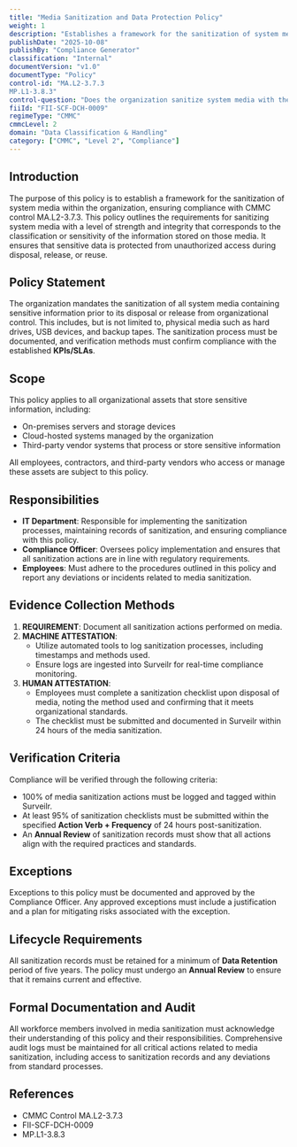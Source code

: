 ```yaml
---
title: "Media Sanitization and Data Protection Policy"
weight: 1
description: "Establishes a framework for the sanitization of system media to protect sensitive information and ensure compliance with CMMC requirements."
publishDate: "2025-10-08"
publishBy: "Compliance Generator"
classification: "Internal"
documentVersion: "v1.0"
documentType: "Policy"
control-id: "MA.L2-3.7.3
MP.L1-3.8.3"
control-question: "Does the organization sanitize system media with the strength and integrity commensurate with the classification or sensitivity of the information prior to disposal, release out of organizational control or release for reuse?"
fiiId: "FII-SCF-DCH-0009"
regimeType: "CMMC"
cmmcLevel: 2
domain: "Data Classification & Handling"
category: ["CMMC", "Level 2", "Compliance"]
---
```


## Introduction

The purpose of this policy is to establish a framework for the sanitization of system media within the organization, ensuring compliance with CMMC control MA.L2-3.7.3. This policy outlines the requirements for sanitizing system media with a level of strength and integrity that corresponds to the classification or sensitivity of the information stored on those media. It ensures that sensitive data is protected from unauthorized access during disposal, release, or reuse.

## Policy Statement

The organization mandates the sanitization of all system media containing sensitive information prior to its disposal or release from organizational control. This includes, but is not limited to, physical media such as hard drives, USB devices, and backup tapes. The sanitization process must be documented, and verification methods must confirm compliance with the established **KPIs/SLAs**.

## Scope

This policy applies to all organizational assets that store sensitive information, including:
- On-premises servers and storage devices
- Cloud-hosted systems managed by the organization
- Third-party vendor systems that process or store sensitive information

All employees, contractors, and third-party vendors who access or manage these assets are subject to this policy.

## Responsibilities

- **IT Department**: Responsible for implementing the sanitization processes, maintaining records of sanitization, and ensuring compliance with this policy.
- **Compliance Officer**: Oversees policy implementation and ensures that all sanitization actions are in line with regulatory requirements.
- **Employees**: Must adhere to the procedures outlined in this policy and report any deviations or incidents related to media sanitization.

## Evidence Collection Methods

1. **REQUIREMENT**: Document all sanitization actions performed on media.
2. **MACHINE ATTESTATION**: 
   - Utilize automated tools to log sanitization processes, including timestamps and methods used. 
   - Ensure logs are ingested into Surveilr for real-time compliance monitoring.
3. **HUMAN ATTESTATION**: 
   - Employees must complete a sanitization checklist upon disposal of media, noting the method used and confirming that it meets organizational standards.
   - The checklist must be submitted and documented in Surveilr within 24 hours of the media sanitization.

## Verification Criteria

Compliance will be verified through the following criteria:
- 100% of media sanitization actions must be logged and tagged within Surveilr.
- At least 95% of sanitization checklists must be submitted within the specified **Action Verb + Frequency** of 24 hours post-sanitization.
- An **Annual Review** of sanitization records must show that all actions align with the required practices and standards.

## Exceptions

Exceptions to this policy must be documented and approved by the Compliance Officer. Any approved exceptions must include a justification and a plan for mitigating risks associated with the exception.

## Lifecycle Requirements

All sanitization records must be retained for a minimum of **Data Retention** period of five years. The policy must undergo an **Annual Review** to ensure that it remains current and effective.

## Formal Documentation and Audit

All workforce members involved in media sanitization must acknowledge their understanding of this policy and their responsibilities. Comprehensive audit logs must be maintained for all critical actions related to media sanitization, including access to sanitization records and any deviations from standard processes.

## References

- CMMC Control MA.L2-3.7.3
- FII-SCF-DCH-0009
- MP.L1-3.8.3